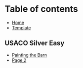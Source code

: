 # Table of contents

* [Home](README.md)
* [Template](template.md)

## USACO Silver Easy

* [Painting the Barn](usaco-silver-easy/painting-the-barn.md)
* [Page 2](usaco-silver-easy/page-2.md)
